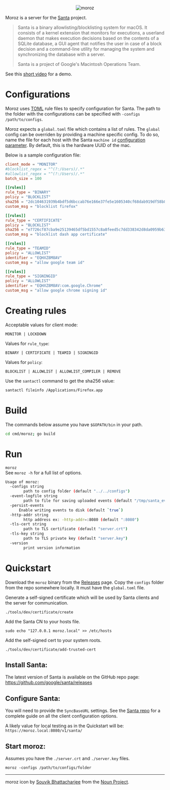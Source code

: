 <p align="center">
<img src="moroz.png" alt="moroz"/><br/>
</p>

Moroz is a server for the [Santa](https://github.com/google/santa) project.

> Santa is a binary allowlisting/blocklisting system for macOS. It consists of a kernel extension that monitors for executions, a userland daemon that makes execution decisions based on the contents of a SQLite database, a GUI agent that notifies the user in case of a block decision and a command-line utility for managing the system and synchronizing the database with a server.
>
> Santa is a project of Google's Macintosh Operations Team.

See this [short video](https://www.youtube.com/watch?v=3w3_bcJYWj0) for a demo.

# Configurations

Moroz uses [TOML](https://github.com/toml-lang/toml#example) rule files to specify configuration for Santa.
The path to the folder with the configurations can be specified with `-configs /path/to/configs`.

Moroz expects a `global.toml` file which contains a list of rules. The `global` config can be overriden by providing a machine specific config. To do so, name the file for each host with the Santa `machine id` [configuration parameter](https://github.com/google/santa/wiki/Configuration#keys-to-be-used-with-a-tls-server). By default, this is the hardware UUID of the mac.

Below is a sample configuration file:

```toml
client_mode = "MONITOR"
#blocklist_regex = "^(?:/Users)/.*"
#allowlist_regex = "^(?:/Users)/.*"
batch_size = 100

[[rules]]
rule_type = "BINARY"
policy = "BLOCKLIST"
sha256 = "2dc104631939b4bdf5d6bccab76e166e37fe5e1605340cf68dab919df58b8eda"
custom_msg = "blocklist firefox"

[[rules]]
rule_type = "CERTIFICATE"
policy = "BLOCKLIST"
sha256 = "e7726cf87cba9e25139465df5bd1557c8a8feed5c7dd338342d8da0959b63c8d"
custom_msg = "blocklist dash app certificate"

[[rules]]
rule_type = "TEAMID"
policy = "ALLOWLIST"
identifier = "EQHXZ8M8AV"
custom_msg = "allow google team id"

[[rules]]
rule_type = "SIGNINGID"
policy = "ALLOWLIST"
identifier = "EQHXZ8M8AV:com.google.Chrome"
custom_msg = "allow google chrome signing id"
```

# Creating rules

Acceptable values for client mode:
```
MONITOR | LOCKDOWN
```

Values for `rule_type`:
```
BINARY | CERTIFICATE | TEAMID | SIGNINGID
```

Values for `policy`:
```
BLOCKLIST | ALLOWLIST | ALLOWLIST_COMPILER | REMOVE
```

Use the `santactl` command to get the sha256 value: 
```bash
santactl fileinfo /Applications/Firefox.app
```

# Build

The commands below assume you have `$GOPATH/bin` in your path.

```bash
cd cmd/moroz; go build
```

# Run

`moroz`  
See `moroz -h` for a full list of options.

```bash
Usage of moroz:
  -configs string
    	path to config folder (default "../../configs")
  -event-logfile string
    	path to file for saving uploaded events (default "/tmp/santa_events")
  -persist-events
      Enable writing events to disk (default `true`)
  -http-addr string
    	http address ex: -http-addr=:8080 (default ":8080")
  -tls-cert string
    	path to TLS certificate (default "server.crt")
  -tls-key string
    	path to TLS private key (default "server.key")
  -version
    	print version information
```

# Quickstart

Download the `moroz` binary from the [Releases](https://github.com/groob/moroz/releases) page.
Copy the `configs` folder from the repo somewhere locally. It must have the `global.toml` file.


Generate a self-signed certificate which will be used by Santa clients and the server for communication.

```
./tools/dev/certificate/create
```

Add the Santa CN to your hosts file.

```
sudo echo "127.0.0.1 moroz.local" >> /etc/hosts
```

Add the self-signed cert to your system roots. 

```
./tools/dev/certificate/add-trusted-cert
```

## Install Santa:
The latest version of Santa is available on the GitHub repo page: https://github.com/google/santa/releases

## Configure Santa:
You will need to provide the `SyncBaseURL` settings. See the [Santa repo](https://github.com/google/santa/blob/01df4623c7c534568ca3d310129455ff71cc3eef/Docs/deployment/configuration.md#important) for a complete guide on all the client configuration options.

A likely value for local testing as in the Quickstart will be: `https://moroz.local:8080/v1/santa/`

## Start moroz:
Assumes you have the `./server.crt` and `./server.key` files.

```
moroz -configs /path/to/configs/folder
```

---
moroz icon by [Souvik Bhattacharjee](https://thenounproject.com/souvik502/) from the [Noun Project](https://thenounproject.com/).
